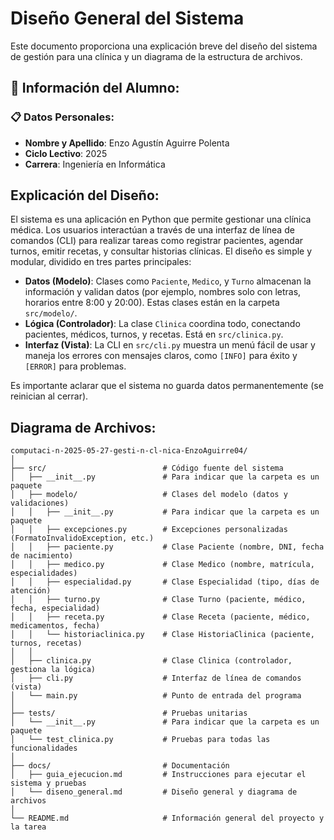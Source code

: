 # Diseño General del Sistema

Este documento proporciona una explicación breve del diseño del sistema de gestión para una clínica y un diagrama de la estructura de archivos.

## 👤 Información del Alumno:

### 📋 Datos Personales:
- **Nombre y Apellido**: Enzo Agustín Aguirre Polenta
- **Ciclo Lectivo**: 2025
- **Carrera**: Ingeniería en Informática

## Explicación del Diseño:

El sistema es una aplicación en Python que permite gestionar una clínica médica. Los usuarios interactúan a través de una interfaz de línea de comandos (CLI) para realizar tareas como registrar pacientes, agendar turnos, emitir recetas, y consultar historias clínicas. El diseño es simple y modular, dividido en tres partes principales:

- **Datos (Modelo)**: Clases como `Paciente`, `Medico`, y `Turno` almacenan la información y validan datos (por ejemplo, nombres solo con letras, horarios entre 8:00 y 20:00). Estas clases están en la carpeta `src/modelo/`.
- **Lógica (Controlador)**: La clase `Clinica` coordina todo, conectando pacientes, médicos, turnos, y recetas. Está en `src/clinica.py`.
- **Interfaz (Vista)**: La CLI en `src/cli.py` muestra un menú fácil de usar y maneja los errores con mensajes claros, como `[INFO]` para éxito y `[ERROR]` para problemas.

Es importante aclarar que el sistema no guarda datos permanentemente (se reinician al cerrar).

## Diagrama de Archivos:

```
computaci-n-2025-05-27-gesti-n-cl-nica-EnzoAguirre04/
│
├── src/                          # Código fuente del sistema
│   ├── __init__.py               # Para indicar que la carpeta es un paquete
│   ├── modelo/                   # Clases del modelo (datos y validaciones)
│   │   ├── __init__.py           # Para indicar que la carpeta es un paquete
│   │   ├── excepciones.py        # Excepciones personalizadas (FormatoInvalidoException, etc.)
│   │   ├── paciente.py           # Clase Paciente (nombre, DNI, fecha de nacimiento)
│   │   ├── medico.py             # Clase Medico (nombre, matrícula, especialidades)
│   │   ├── especialidad.py       # Clase Especialidad (tipo, días de atención)
│   │   ├── turno.py              # Clase Turno (paciente, médico, fecha, especialidad)
│   │   ├── receta.py             # Clase Receta (paciente, médico, medicamentos, fecha)
│   │   └── historiaclinica.py    # Clase HistoriaClinica (paciente, turnos, recetas)
│   │
│   ├── clinica.py                # Clase Clinica (controlador, gestiona la lógica)
│   ├── cli.py                    # Interfaz de línea de comandos (vista)
│   └── main.py                   # Punto de entrada del programa
│
├── tests/                        # Pruebas unitarias
│   └── __init__.py               # Para indicar que la carpeta es un paquete
│   └── test_clinica.py           # Pruebas para todas las funcionalidades
│
├── docs/                         # Documentación
│   ├── guia_ejecucion.md         # Instrucciones para ejecutar el sistema y pruebas
│   └── diseno_general.md         # Diseño general y diagrama de archivos
│
└── README.md                     # Información general del proyecto y la tarea
```